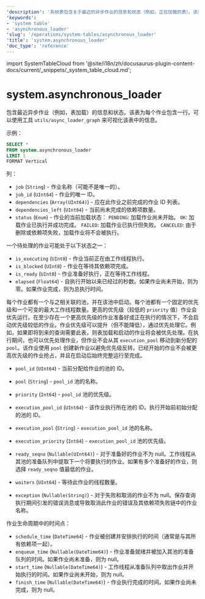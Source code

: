 ```yaml
---
'description': '系统表包含关于最近的异步作业的信息和状态（例如，正在加载的表）。该表为每个作业包含一行.'
'keywords':
- 'system table'
- 'asynchronous_loader'
'slug': '/operations/system-tables/asynchronous_loader'
'title': 'system.asynchronous_loader'
'doc_type': 'reference'
---
```


import SystemTableCloud from '@site/i18n/zh/docusaurus-plugin-content-docs/current/_snippets/_system_table_cloud.md';


# system.asynchronous_loader

<SystemTableCloud/>

包含最近异步作业（例如，表加载）的信息和状态。该表为每个作业包含一行。可以使用工具 `utils/async_loader_graph` 来可视化该表中的信息。

示例：

```sql
SELECT *
FROM system.asynchronous_loader
LIMIT 1
FORMAT Vertical
```

列：

- `job` (`String`) - 作业名称（可能不是唯一的）。
- `job_id` (`UInt64`) - 作业的唯一 ID。
- `dependencies` (`Array(UInt64)`) - 应在此作业之前完成的作业 ID 列表。
- `dependencies_left` (`UInt64`) - 当前尚未完成的依赖项数量。
- `status` (`Enum`) - 作业的当前加载状态：
    `PENDING`: 加载作业尚未开始。
    `OK`: 加载作业已执行并成功完成。
    `FAILED`: 加载作业已执行但失败。
    `CANCELED`: 由于删除或依赖项失败，加载作业将不会被执行。

一个待处理的作业可能处于以下状态之一：
- `is_executing` (`UInt8`) - 作业当前正在由工作线程执行。
- `is_blocked` (`UInt8`) - 作业在等待其依赖项完成。
- `is_ready` (`UInt8`) - 作业准备好执行，正在等待工作线程。
- `elapsed` (`Float64`) - 自执行开始以来已经过的秒数。如果作业尚未开始，则为零。如果作业完成，则为总执行时间。

每个作业都有一个与之相关联的池，并在该池中启动。每个池都有一个固定的优先级和一个可变的最大工作线程数量。更高的优先级（较低的 `priority` 值）作业会优先运行。在至少存在一个更高优先级的作业准备好或正在执行的情况下，不会启动优先级较低的作业。作业优先级可以提升（但不能降低），通过优先处理它。例如，如果即将到来的查询需要此表，则表加载和启动的作业将会被优先处理。在执行期间，也可以优先处理作业，但作业不会从其 `execution_pool` 移动到新分配的 `pool`。该作业使用 `pool` 创建新作业以避免优先级反转。已经开始的作业不会被更高优先级的作业抢占，并且在启动后始终完整运行至完成。
- `pool_id` (`UInt64`) - 当前分配给作业的池的 ID。
- `pool` (`String`) - `pool_id` 池的名称。
- `priority` (`Int64`) - `pool_id` 池的优先级。
- `execution_pool_id` (`UInt64`) - 该作业执行所在池的 ID。执行开始前初始分配的池的 ID。
- `execution_pool` (`String`) - `execution_pool_id` 池的名称。
- `execution_priority` (`Int64`) - `execution_pool_id` 池的优先级。

- `ready_seqno` (`Nullable(UInt64)`) - 对于准备好的作业不为 null。工作线程从其池的准备队列中提取下一个将要执行的作业。如果有多个准备好的作业，则选择 `ready_seqno` 值最低的作业。
- `waiters` (`UInt64`) - 等待此作业的线程数量。
- `exception` (`Nullable(String)`) - 对于失败和取消的作业不为 null。保存查询执行期间引发的错误消息或导致取消此作业的错误及其依赖项失败链中的作业名称。

作业生命周期中的时间点：
- `schedule_time` (`DateTime64`) - 作业被创建并安排执行的时间（通常是与其所有依赖项一起）。
- `enqueue_time` (`Nullable(DateTime64)`) - 作业准备就绪并被加入其池的准备队列的时间。如果作业尚未准备，则为 null。
- `start_time` (`Nullable(DateTime64)`) - 工作线程从准备队列中取出作业并开始执行的时间。如果作业尚未开始，则为 null。
- `finish_time` (`Nullable(DateTime64)`) - 作业执行完成的时间。如果作业尚未完成，则为 null。
